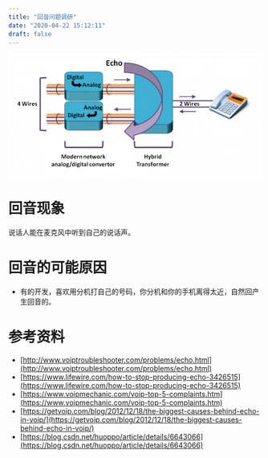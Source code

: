 ```yaml
---
title: "回音问题调研"
date: "2020-04-22 15:12:11"
draft: false
---
```


![](2022-12-02-14-50-14.png)


# 回音现象
说话人能在麦克风中听到自己的说话声。



# 回音的可能原因

- 有的开发，喜欢用分机打自己的号码，你分机和你的手机离得太近，自然回产生回音的。



# 参考资料

- [http://www.voiptroubleshooter.com/problems/echo.html](http://www.voiptroubleshooter.com/problems/echo.html)
- [https://www.lifewire.com/how-to-stop-producing-echo-3426515](https://www.lifewire.com/how-to-stop-producing-echo-3426515)
- [https://www.voipmechanic.com/voip-top-5-complaints.htm](https://www.voipmechanic.com/voip-top-5-complaints.htm)
- [https://getvoip.com/blog/2012/12/18/the-biggest-causes-behind-echo-in-voip/](https://getvoip.com/blog/2012/12/18/the-biggest-causes-behind-echo-in-voip/)
- [https://blog.csdn.net/huoppo/article/details/6643066](https://blog.csdn.net/huoppo/article/details/6643066)

